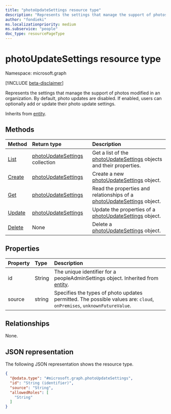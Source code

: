```yaml
---
title: "photoUpdateSettings resource type"
description: "Represents the settings that manage the support of photos modified in an organization."
author: "fondieki"
ms.localizationpriority: medium
ms.subservice: "people"
doc_type: resourcePageType
---
```


# photoUpdateSettings resource type

Namespace: microsoft.graph

[!INCLUDE [beta-disclaimer](../../includes/beta-disclaimer.md)]

Represents the settings that manage the support of photos modified in an organization. By default, photo updates are disabled. If enabled, users can optionally add or update their photo update settings.

Inherits from [entity](../resources/entity.md).

## Methods

|Method|Return type|Description|
|:---|:---|:---|
|[List](../api/peopleadminsettings-list-photoupdatesettings.md)|[photoUpdateSettings](../resources/photoupdatesettings.md) collection|Get a list of the [photoUpdateSettings](../resources/photoupdatesettings.md) objects and their properties.|
|[Create](../api/peopleadminsettings-post-photoupdatesettings.md)|[photoUpdateSettings](../resources/photoupdatesettings.md)|Create a new [photoUpdateSettings](../resources/photoupdatesettings.md) object.|
|[Get](../api/photoupdatesettings-get.md)|[photoUpdateSettings](../resources/photoupdatesettings.md)|Read the properties and relationships of a [photoUpdateSettings](../resources/photoupdatesettings.md) object.|
|[Update](../api/photoupdatesettings-update.md)|[photoUpdateSettings](../resources/photoupdatesettings.md)|Update the properties of a [photoUpdateSettings](../resources/photoupdatesettings.md) object.|
|[Delete](../api/peopleadminsettings-delete-photoupdatesettings.md)|None|Delete a [photoUpdateSettings](../resources/photoupdatesettings.md) object.|

## Properties

|Property|Type|Description|
|:---|:---|:---|
|id|String| The unique identifier for a peopleAdminSettings object. Inherited from [entity](../resources/entity.md).|
|source|string| Specifies the types of photo updates permitted. The possible values are: `cloud`, `onPremises`, `unknownFutureValue`.|

## Relationships

None.

## JSON representation

The following JSON representation shows the resource type.
<!-- {
  "blockType": "resource",
  "keyProperty": "id",
  "@odata.type": "microsoft.graph.photoUpdateSettings",
  "baseType": "microsoft.graph.entity",
  "openType": false
}
-->
``` json
{
  "@odata.type": "#microsoft.graph.photoUpdateSettings",
  "id": "String (identifier)",
  "source": "String",
  "allowedRoles": [
    "String"
  ]
}
```
